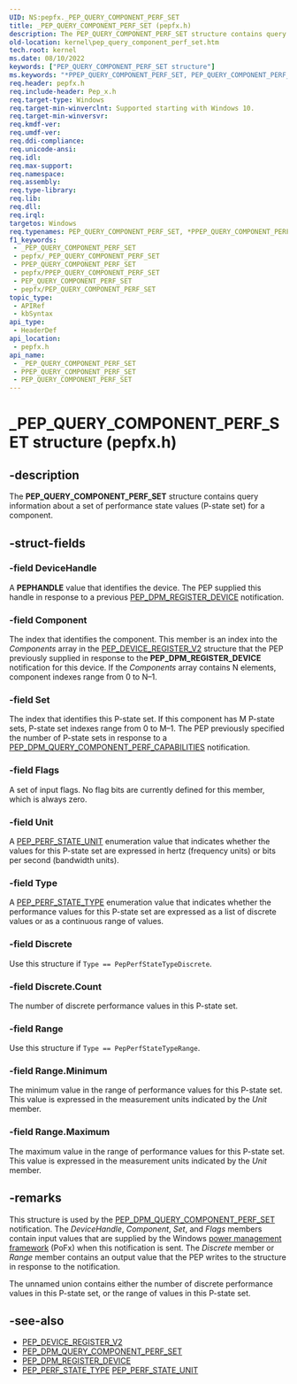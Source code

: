 ```yaml
---
UID: NS:pepfx._PEP_QUERY_COMPONENT_PERF_SET
title: _PEP_QUERY_COMPONENT_PERF_SET (pepfx.h)
description: The PEP_QUERY_COMPONENT_PERF_SET structure contains query information about a set of performance state values (P-state set) for a component.
old-location: kernel\pep_query_component_perf_set.htm
tech.root: kernel
ms.date: 08/10/2022
keywords: ["PEP_QUERY_COMPONENT_PERF_SET structure"]
ms.keywords: "*PPEP_QUERY_COMPONENT_PERF_SET, PEP_QUERY_COMPONENT_PERF_SET, PEP_QUERY_COMPONENT_PERF_SET structure [Kernel-Mode Driver Architecture], PPEP_QUERY_COMPONENT_PERF_SET, PPEP_QUERY_COMPONENT_PERF_SET structure pointer [Kernel-Mode Driver Architecture], _PEP_QUERY_COMPONENT_PERF_SET, kernel.pep_query_component_perf_set, pepfx/PEP_QUERY_COMPONENT_PERF_SET, pepfx/PPEP_QUERY_COMPONENT_PERF_SET"
req.header: pepfx.h
req.include-header: Pep_x.h
req.target-type: Windows
req.target-min-winverclnt: Supported starting with Windows 10.
req.target-min-winversvr: 
req.kmdf-ver: 
req.umdf-ver: 
req.ddi-compliance: 
req.unicode-ansi: 
req.idl: 
req.max-support: 
req.namespace: 
req.assembly: 
req.type-library: 
req.lib: 
req.dll: 
req.irql: 
targetos: Windows
req.typenames: PEP_QUERY_COMPONENT_PERF_SET, *PPEP_QUERY_COMPONENT_PERF_SET
f1_keywords:
 - _PEP_QUERY_COMPONENT_PERF_SET
 - pepfx/_PEP_QUERY_COMPONENT_PERF_SET
 - PPEP_QUERY_COMPONENT_PERF_SET
 - pepfx/PPEP_QUERY_COMPONENT_PERF_SET
 - PEP_QUERY_COMPONENT_PERF_SET
 - pepfx/PEP_QUERY_COMPONENT_PERF_SET
topic_type:
 - APIRef
 - kbSyntax
api_type:
 - HeaderDef
api_location:
 - pepfx.h
api_name:
 - _PEP_QUERY_COMPONENT_PERF_SET
 - PPEP_QUERY_COMPONENT_PERF_SET
 - PEP_QUERY_COMPONENT_PERF_SET
---
```


# _PEP_QUERY_COMPONENT_PERF_SET structure (pepfx.h)

## -description

The **PEP_QUERY_COMPONENT_PERF_SET** structure contains query information about a set of performance state values (P-state set) for a component.

## -struct-fields

### -field DeviceHandle

A **PEPHANDLE** value that identifies the device. The PEP supplied this handle in response to a previous [PEP_DPM_REGISTER_DEVICE](./ns-pepfx-_pep_register_crashdump_device.md) notification.

### -field Component

The index that identifies the component. This member is an index into the *Components* array in the [PEP_DEVICE_REGISTER_V2](./ns-pepfx-_pep_device_register_v2.md) structure that the PEP previously supplied in response to the **PEP_DPM_REGISTER_DEVICE** notification for this device. If the *Components* array contains N elements, component indexes range from 0 to N–1.

### -field Set

The index that identifies this P-state set. If this component has M P-state sets, P-state set indexes range from 0 to M–1. The PEP previously specified the number of P-state sets in response to a [PEP_DPM_QUERY_COMPONENT_PERF_CAPABILITIES](./ns-pepfx-_pep_query_component_perf_capabilities.md) notification.

### -field Flags

A set of input flags. No flag bits are currently defined for this member, which is always zero.

### -field Unit

A [PEP_PERF_STATE_UNIT](./ne-pepfx-_pep_perf_state_unit.md) enumeration value that indicates whether the values for this P-state set are expressed in hertz (frequency units) or bits per second (bandwidth units).

### -field Type

A [PEP_PERF_STATE_TYPE](./ne-pepfx-_pep_perf_state_type.md) enumeration value that indicates whether the performance values for this P-state set are expressed as a list of discrete values or as a continuous range of values.

### -field Discrete

Use this structure if `Type == PepPerfStateTypeDiscrete`.

### -field Discrete.Count

The number of discrete performance values in this P-state set.

### -field Range

Use this structure if `Type == PepPerfStateTypeRange`.

### -field Range.Minimum

The minimum value in the range of performance values for this P-state set. This value is expressed in the measurement units indicated by the *Unit* member.

### -field Range.Maximum

The maximum value in the range of performance values for this P-state set. This value is expressed in the measurement units indicated by the *Unit* member.

## -remarks

This structure is used by the [PEP_DPM_QUERY_COMPONENT_PERF_SET](./ns-pepfx-_pep_query_component_perf_set.md) notification. The *DeviceHandle*, *Component*, *Set*, and *Flags* members contain input values that are supplied by the Windows [power management framework](../_kernel/index.md#device-power-management) (PoFx) when this notification is sent. The *Discrete* member or *Range* member contains an output value that the PEP writes to the structure in response to the notification.

The unnamed union contains either the number of discrete performance values in this P-state set, or the range of values in this P-state set.

## -see-also

- [PEP_DEVICE_REGISTER_V2](./ns-pepfx-_pep_device_register_v2.md)
- [PEP_DPM_QUERY_COMPONENT_PERF_SET](./ns-pepfx-_pep_query_component_perf_set.md)
- [PEP_DPM_REGISTER_DEVICE](./ns-pepfx-_pep_register_crashdump_device.md)
- [PEP_PERF_STATE_TYPE](./ne-pepfx-_pep_perf_state_type.md) [PEP_PERF_STATE_UNIT](./ne-pepfx-_pep_perf_state_unit.md)
